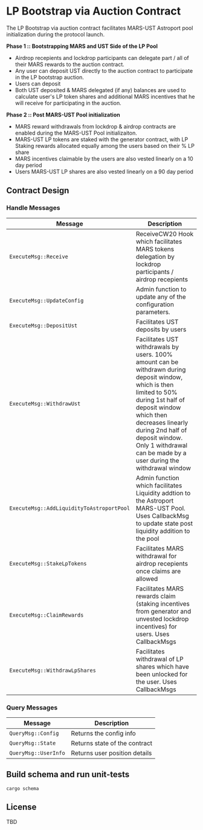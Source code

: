 # LP Bootstrap via Auction Contract

The LP Bootstrap via auction contract facilitates MARS-UST Astroport pool initialization during the protocol launch.

**Phase 1 :: Bootstrapping MARS and UST Side of the LP Pool**

- Airdrop recepients and lockdrop participants can delegate part / all of their MARS rewards to the auction contract.
- Any user can deposit UST directly to the auction contract to participate in the LP bootstrap auction.
- Users can deposit
- Both UST deposited & MARS delegated (if any) balances are used to calculate user's LP token shares and additional MARS incentives that he will receive for participating in the auction.

**Phase 2 :: Post MARS-UST Pool initialization**

- MARS reward withdrawals from lockdrop & airdrop contracts are enabled during the MARS-UST Pool initializaiton.
- MARS-UST LP tokens are staked with the generator contract, with LP Staking rewards allocated equally among the users based on their % LP share
- MARS incentives claimable by the users are also vested linearly on a 10 day period
- Users MARS-UST LP shares are also vested linearly on a 90 day period

## Contract Design

### Handle Messages

| Message                                   | Description                                                                                                                                                                                                                                                                                    |
| ----------------------------------------- | ---------------------------------------------------------------------------------------------------------------------------------------------------------------------------------------------------------------------------------------------------------------------------------------------- |
| `ExecuteMsg::Receive`                     | ReceiveCW20 Hook which facilitates MARS tokens delegation by lockdrop participants / airdrop recepients                                                                                                                                                                                        |
| `ExecuteMsg::UpdateConfig`                | Admin function to update any of the configuration parameters.                                                                                                                                                                                                                                  |
| `ExecuteMsg::DepositUst`                  | Facilitates UST deposits by users                                                                                                                                                                                                                                                              |
| `ExecuteMsg::WithdrawUst`                 | Facilitates UST withdrawals by users. 100% amount can be withdrawn during deposit window, which is then limited to 50% during 1st half of deposit window which then decreases linearly during 2nd half of deposit window. Only 1 withdrawal can be made by a user during the withdrawal window |
| `ExecuteMsg::AddLiquidityToAstroportPool` | Admin function which facilitates Liquidity addtion to the Astroport MARS-UST Pool. Uses CallbackMsg to update state post liquidity addition to the pool                                                                                                                                        |
| `ExecuteMsg::StakeLpTokens`               | Facilitates MARS withdrawal for airdrop recepients once claims are allowed                                                                                                                                                                                                                     |
| `ExecuteMsg::ClaimRewards`                | Facilitates MARS rewards claim (staking incentives from generator and unvested lockdrop incentives) for users. Uses CallbackMsgs                                                                                                                                                               |
| `ExecuteMsg::WithdrawLpShares`            | Facilitates withdrawal of LP shares which have been unlocked for the user. Uses CallbackMsgs                                                                                                                                                                                                   |

### Query Messages

| Message              | Description                   |
| -------------------- | ----------------------------- |
| `QueryMsg::Config`   | Returns the config info       |
| `QueryMsg::State`    | Returns state of the contract |
| `QueryMsg::UserInfo` | Returns user position details |

## Build schema and run unit-tests

```
cargo schema
```

## License

TBD
